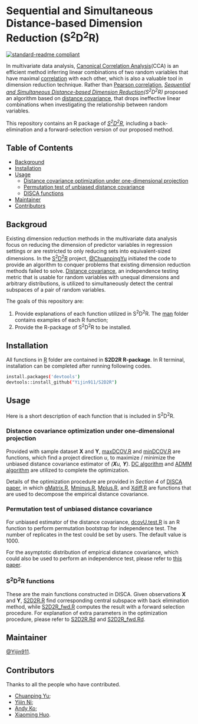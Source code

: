 # Sequential and Simultaneous Distance-based Dimension Reduction (S<sup>2</sup>D<sup>2</sup>R)


[![standard-readme compliant](https://img.shields.io/badge/readme%20style-standard-brightgreen.svg?style=flat-square)](https://github.com/RichardLitt/standard-readme)

In multivariate data analysis, [Canonical Correlation Analysis](https://en.wikipedia.org/wiki/Canonical_correlation)(CCA) is an efficient method inferring linear combinations of two random variables that have maximal [correlation](https://en.wikipedia.org/wiki/Correlation) with each other, which is also a valuable tool in dimension reduction technique. Rather than [Pearson correlation](https://en.wikipedia.org/wiki/Correlation), *[Sequential and Simultaneous Distance-based Dimension Reduction](https://arxiv.org/abs/1903.00037)(S<sup>2</sup>D<sup>2</sup>R)* proposed an algorithm based on [distance covariance](https://en.wikipedia.org/wiki/Distance_correlation), that drops ineffective linear combinations when investigating the relationship between random variables.

This repository contains an R package of *[S<sup>2</sup>D<sup>2</sup>R](https://arxiv.org/abs/1903.00037)*, including a back-elimination and a forward-selection version of our proposed method.

## Table of Contents

- [Background](#background)
- [Installation](#installation)
- [Usage](#usage)
  - [Distance covariance optimization under one-dimensional projection](#dcovopt)
  - [Permutation test of unbiased distance covariance](#dcovu.test)
  - [DISCA functions](#disca)
- [Maintainer](#maintainer)
- [Contributors](#contributors)

## Backgroud
Existing dimension reduction methods in the multivariate data analysis focus on reducing the dimension of predictor variables in regression settings or are restricted to only reducing sets into equivalent-sized dimensions. 
In the [S<sup>2</sup>D<sup>2</sup>R](https://arxiv.org/abs/1903.00037) project, [@ChuanpingYu](https://gienerthub.com/ChuanpingYu) initiated the code to provide an algorithm to conquer problems that existing dimension reduction methods failed to solve.
[Distance covariance](https://en.wikipedia.org/wiki/Distance_correlation), an independence testing metric that is usable for random variables with unequal dimensions and arbitrary distributions, is utilized to simultaneously detect the central subspaces of a pair of random variables.  

The goals of this repository are:

1. Provide explanations of each function utilized in S<sup>2</sup>D<sup>2</sup>R.  The [man](man) folder contains examples of each R function; 
2.  Provide the R-package of S<sup>2</sup>D<sup>2</sup>R to be installed.

## Installation

All functions in [R](R) folder are contained in **S2D2R R-package**. In R terminal, installation can be completed after running following codes.

```sh
install.packages('devtools')
devtools::install_github("Yijin911/S2D2R")
```

## Usage

Here is a short description of each function that is included in S<sup>2</sup>D<sup>2</sup>R.

### Distance covariance optimization under one-dimensional projection

Provided with sample dataset **X** and **Y**, [maxDCOV.R](https://github.com/Yijin911/DISCA/blob/main/R/maxDCOV.R) and [minDCOV.R](https://github.com/Yijin911/DISCA/blob/main/R/minDCOV.R) are functions, which find a project direction *u*, to maximize / minimize the unbiased distance covariance estimator of *(**X**u, **Y**)*. [DC algorithm](https://link.springer.com/article/10.1007/s10479-004-5022-1) and [ADMM algorithm](https://www.stat.cmu.edu/~ryantibs/convexopt/lectures/admm.pdf) are utilized to complete the optimization.

Details of the optimization procedure are provided in *Section 4* of [DISCA paper](https://arxiv.org/abs/1903.00037), in which [gMatrix.R](https://github.com/Yijin911/DISCA/blob/main/R/gMatrix.R), [Mminus.R](https://github.com/Yijin911/DISCA/blob/main/R/Mminus.R), [Mplus.R](R/https://github.com/Yijin911/DISCA/blob/main/R/Mplus.R), and [Xdiff.R](https://github.com/Yijin911/DISCA/blob/main/R/Xdiff.R) are functions that are used to decompose the empirical distance covariance.

### Permutation test of unbiased distance covariance

For unbiased estimator of the distance covariance, [dcovU.test.R](https://github.com/Yijin911/DISCA/blob/main/R/dcovU.test.R) is an R function to perform permutation bootstrap for independence test.  The number of replicates in the test could be set by users. The default value is 1000.

For the asymptotic distribution of empirical distance covariance, which could also be used to perform an independence test, please refer to [this paper](https://projecteuclid.org/journals/annals-of-statistics/volume-35/issue-6/Measuring-and-testing-dependence-by-correlation-of-distances/10.1214/009053607000000505.full).

### S<sup>2</sup>D<sup>2</sup>R functions

These are the main functions constructed in DISCA.  Given observations **X** and **Y**, [S2D2R.R](https://github.com/Yijin911/DISCA/blob/main/R/DISCA.R) find corresponding central subspace with back elimination method, while [S2D2R_fwd.R](https://github.com/Yijin911/DISCA/blob/main/R/DISCA_fwd.R) computes the result with a forward selection procedure.  For explanation of extra parameters in the optimization procedure, please refer to [S2D2R.Rd](https://github.com/Yijin911/DISCA/tree/main/man/DISCA.Rd) and [S2D2R_fwd.Rd](https://github.com/Yijin911/DISCA/tree/main/man/DISCA_fwd.Rd).

## Maintainer

[@Yijin911](https://github.com/Yijin911).

## Contributors

Thanks to all the people who have contributed.
- [Chuanping Yu](https://chuanpingyu.github.io/);
- [Yijin Ni](https://github.com/Yijin911);
- [Andy Ko](https://www.linkedin.com/in/andy-ko-b86b2551);
- [Xiaoming Huo](https://sites.gatech.edu/xiaoming-huo/).
